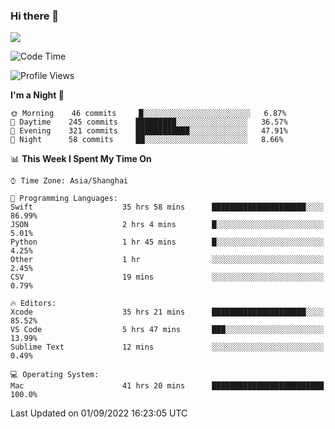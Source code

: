 ### Hi there 👋

<!--
**JJAYCHEN1e/jjaychen1e** is a ✨ _special_ ✨ repository because its `README.md` (this file) appears on your GitHub profile.

Here are some ideas to get you started:

- 🔭 I’m currently working on ...
- 🌱 I’m currently learning ...
- 👯 I’m looking to collaborate on ...
- 🤔 I’m looking for help with ...
- 💬 Ask me about ...
- 📫 How to reach me: ...
- 😄 Pronouns: ...
- ⚡ Fun fact: ...
-->

[![](https://github-readme-stats.vercel.app/api?username=jjaychen1e&show_icons=true)](https://github.com/jjaychen1e/github-readme-stats?count_private=true)

<!--START_SECTION:waka-->
![Code Time](http://img.shields.io/badge/Code%20Time-190%20hrs%207%20mins-blue)

![Profile Views](http://img.shields.io/badge/Profile%20Views-1-blue)

**I'm a Night 🦉** 

```text
🌞 Morning    46 commits     █░░░░░░░░░░░░░░░░░░░░░░░░   6.87% 
🌆 Daytime    245 commits    █████████░░░░░░░░░░░░░░░░   36.57% 
🌃 Evening    321 commits    ████████████░░░░░░░░░░░░░   47.91% 
🌙 Night      58 commits     ██░░░░░░░░░░░░░░░░░░░░░░░   8.66%

```


📊 **This Week I Spent My Time On** 

```text
⌚︎ Time Zone: Asia/Shanghai

💬 Programming Languages: 
Swift                    35 hrs 58 mins      █████████████████████░░░░   86.99% 
JSON                     2 hrs 4 mins        █░░░░░░░░░░░░░░░░░░░░░░░░   5.01% 
Python                   1 hr 45 mins        █░░░░░░░░░░░░░░░░░░░░░░░░   4.25% 
Other                    1 hr                ░░░░░░░░░░░░░░░░░░░░░░░░░   2.45% 
CSV                      19 mins             ░░░░░░░░░░░░░░░░░░░░░░░░░   0.79%

🔥 Editors: 
Xcode                    35 hrs 21 mins      █████████████████████░░░░   85.52% 
VS Code                  5 hrs 47 mins       ███░░░░░░░░░░░░░░░░░░░░░░   13.99% 
Sublime Text             12 mins             ░░░░░░░░░░░░░░░░░░░░░░░░░   0.49%

💻 Operating System: 
Mac                      41 hrs 20 mins      █████████████████████████   100.0%

```


 Last Updated on 01/09/2022 16:23:05 UTC
<!--END_SECTION:waka-->
